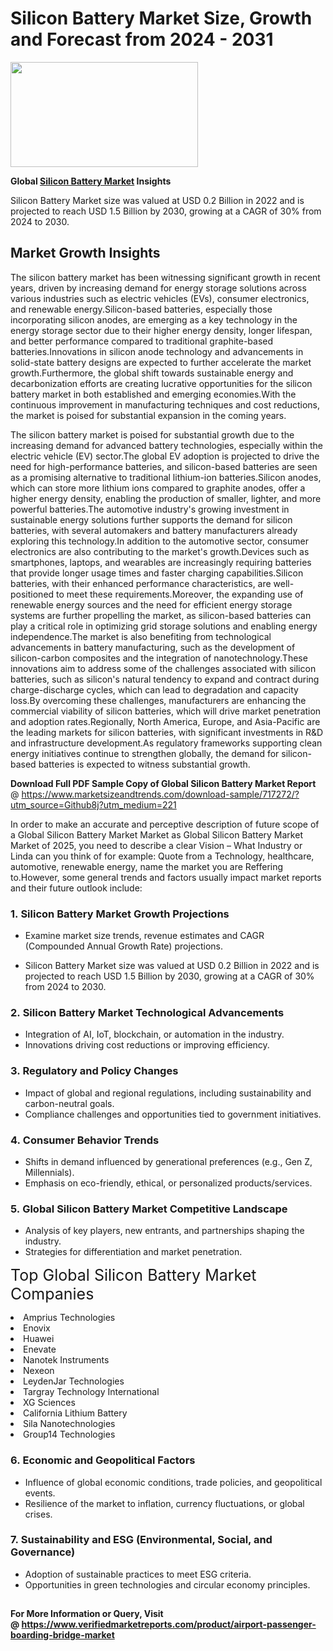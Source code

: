 <H1>Silicon Battery Market Size, Growth and Forecast from 2024 - 2031</H1><img class="aligncenter size-medium wp-image-584254" src="https://thirdeyenews.in/wp-content/uploads/2024/09/Global-Market-Research-300x168.jpeg" alt="" width="300" height="168" /><p><strong>Global&nbsp;<a href="https://www.marketsizeandtrends.com/download-sample/717272/?utm_source=Github8j?utm_medium=221">Silicon Battery Market</a> Insights</strong></p><p>Silicon Battery Market size was valued at USD 0.2 Billion in 2022 and is projected to reach USD 1.5 Billion by 2030, growing at a CAGR of 30% from 2024 to 2030.</p><p><h2>Market Growth Insights</h2> <p>The silicon battery market has been witnessing significant growth in recent years, driven by increasing demand for energy storage solutions across various industries such as electric vehicles (EVs), consumer electronics, and renewable energy.Silicon-based batteries, especially those incorporating silicon anodes, are emerging as a key technology in the energy storage sector due to their higher energy density, longer lifespan, and better performance compared to traditional graphite-based batteries.Innovations in silicon anode technology and advancements in solid-state battery designs are expected to further accelerate the market growth.Furthermore, the global shift towards sustainable energy and decarbonization efforts are creating lucrative opportunities for the silicon battery market in both established and emerging economies.With the continuous improvement in manufacturing techniques and cost reductions, the market is poised for substantial expansion in the coming years.</p> <p>The silicon battery market is poised for substantial growth due to the increasing demand for advanced battery technologies, especially within the electric vehicle (EV) sector.The global EV adoption is projected to drive the need for high-performance batteries, and silicon-based batteries are seen as a promising alternative to traditional lithium-ion batteries.Silicon anodes, which can store more lithium ions compared to graphite anodes, offer a higher energy density, enabling the production of smaller, lighter, and more powerful batteries.The automotive industry's growing investment in sustainable energy solutions further supports the demand for silicon batteries, with several automakers and battery manufacturers already exploring this technology.In addition to the automotive sector, consumer electronics are also contributing to the market's growth.Devices such as smartphones, laptops, and wearables are increasingly requiring batteries that provide longer usage times and faster charging capabilities.Silicon batteries, with their enhanced performance characteristics, are well-positioned to meet these requirements.Moreover, the expanding use of renewable energy sources and the need for efficient energy storage systems are further propelling the market, as silicon-based batteries can play a critical role in optimizing grid storage solutions and enabling energy independence.The market is also benefiting from technological advancements in battery manufacturing, such as the development of silicon-carbon composites and the integration of nanotechnology.These innovations aim to address some of the challenges associated with silicon batteries, such as silicon's natural tendency to expand and contract during charge-discharge cycles, which can lead to degradation and capacity loss.By overcoming these challenges, manufacturers are enhancing the commercial viability of silicon batteries, which will drive market penetration and adoption rates.Regionally, North America, Europe, and Asia-Pacific are the leading markets for silicon batteries, with significant investments in R&D and infrastructure development.As regulatory frameworks supporting clean energy initiatives continue to strengthen globally, the demand for silicon-based batteries is expected to witness substantial growth.<p><span class=""><strong>Download Full PDF Sample Copy of Global Silicon Battery Market Report</strong> @ <a href="https://www.marketsizeandtrends.com/download-sample/717272/?utm_source=Github8j?utm_medium=221" target="_blank">https://www.marketsizeandtrends.com/download-sample/717272/?utm_source=Github8j?utm_medium=221</a></span></p><p>In order to make an accurate and perceptive description of future scope of a Global&nbsp;Silicon Battery Market Market as Global&nbsp;Silicon Battery Market Market of 2025, you need to describe a clear Vision &ndash; What Industry or Linda can you think of for example: Quote from a Technology, healthcare, automotive, renewable energy, name the market you are Reffering to.However, some general trends and factors usually impact market reports and their future outlook include:</p><h3>1.&nbsp;<strong>Silicon Battery Market Growth Projections</strong></h3><ul><li>Examine market size trends, revenue estimates and CAGR (Compounded Annual Growth Rate) projections.</li><li><p>Silicon Battery Market size was valued at USD 0.2 Billion in 2022 and is projected to reach USD 1.5 Billion by 2030, growing at a CAGR of 30% from 2024 to 2030.</p></li></ul><h3>2.&nbsp;<strong>Silicon Battery Market Technological Advancements</strong></h3><ul><li>Integration of AI, IoT, blockchain, or automation in the industry.</li><li>Innovations driving cost reductions or improving efficiency.</li></ul><h3>3.&nbsp;<strong>Regulatory and Policy Changes</strong></h3><ul><li>Impact of global and regional regulations, including sustainability and carbon-neutral goals.</li><li>Compliance challenges and opportunities tied to government initiatives.</li></ul><h3>4.&nbsp;<strong>Consumer Behavior Trends</strong></h3><ul><li>Shifts in demand influenced by generational preferences (e.g., Gen Z, Millennials).</li><li>Emphasis on eco-friendly, ethical, or personalized products/services.</li></ul><h3>5.&nbsp;<strong>Global Silicon Battery Market Competitive Landscape</strong></h3><ul><li>Analysis of key players, new entrants, and partnerships shaping the industry.</li><li>Strategies for differentiation and market penetration.</li></ul><p data-pm-slice="1 1 []"><span style="color: inherit; font-family: inherit; font-size: 25px;">Top Global Silicon Battery Market Companies</span></p><div class="" data-test-id=""><p><li>Amprius Technologies</li><li> Enovix</li><li> Huawei</li><li> Enevate</li><li> Nanotek Instruments</li><li> Nexeon</li><li> LeydenJar Technologies</li><li> Targray Technology International</li><li> XG Sciences</li><li> California Lithium Battery</li><li> Sila Nanotechnologies</li><li> Group14 Technologies</li></p></div><h3>6.&nbsp;<strong>Economic and Geopolitical Factors</strong></h3><ul><li>Influence of global economic conditions, trade policies, and geopolitical events.</li><li>Resilience of the market to inflation, currency fluctuations, or global crises.</li></ul><h3>7.&nbsp;<strong>Sustainability and ESG (Environmental, Social, and Governance)</strong></h3><ul><li>Adoption of sustainable practices to meet ESG criteria.</li><li>Opportunities in green technologies and circular economy principles.</li></ul><h2><strong style="font-size: 14px;">For More Information or Query, Visit @&nbsp;</strong><a style="background-color: #ffffff; font-size: 14px;" href="https://www.marketsizeandtrends.com/report/silicon-battery-market/" target="_blank">https://www.verifiedmarketreports.com/product/airport-passenger-boarding-bridge-market</a></h2>
